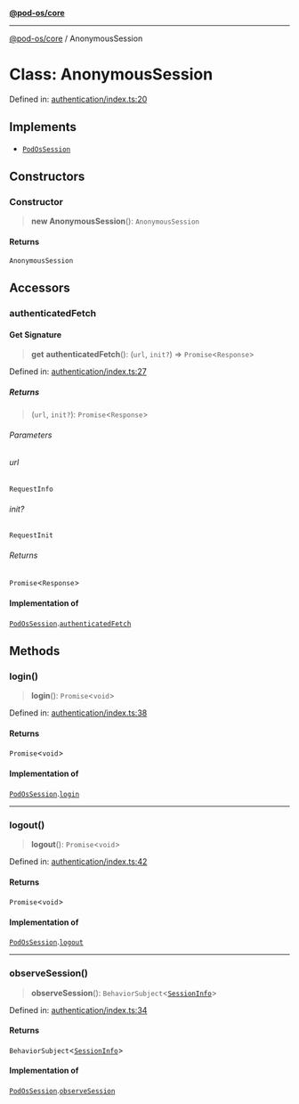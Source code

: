 [**@pod-os/core**](../README.md)

***

[@pod-os/core](../globals.md) / AnonymousSession

# Class: AnonymousSession

Defined in: [authentication/index.ts:20](https://github.com/pod-os/PodOS/blob/05359ae5a5ec21be7fe13c91bc776d19e0a5d007/core/src/authentication/index.ts#L20)

## Implements

- [`PodOsSession`](../interfaces/PodOsSession.md)

## Constructors

### Constructor

> **new AnonymousSession**(): `AnonymousSession`

#### Returns

`AnonymousSession`

## Accessors

### authenticatedFetch

#### Get Signature

> **get** **authenticatedFetch**(): (`url`, `init?`) => `Promise`\<`Response`\>

Defined in: [authentication/index.ts:27](https://github.com/pod-os/PodOS/blob/05359ae5a5ec21be7fe13c91bc776d19e0a5d007/core/src/authentication/index.ts#L27)

##### Returns

> (`url`, `init?`): `Promise`\<`Response`\>

###### Parameters

###### url

`RequestInfo`

###### init?

`RequestInit`

###### Returns

`Promise`\<`Response`\>

#### Implementation of

[`PodOsSession`](../interfaces/PodOsSession.md).[`authenticatedFetch`](../interfaces/PodOsSession.md#authenticatedfetch)

## Methods

### login()

> **login**(): `Promise`\<`void`\>

Defined in: [authentication/index.ts:38](https://github.com/pod-os/PodOS/blob/05359ae5a5ec21be7fe13c91bc776d19e0a5d007/core/src/authentication/index.ts#L38)

#### Returns

`Promise`\<`void`\>

#### Implementation of

[`PodOsSession`](../interfaces/PodOsSession.md).[`login`](../interfaces/PodOsSession.md#login)

***

### logout()

> **logout**(): `Promise`\<`void`\>

Defined in: [authentication/index.ts:42](https://github.com/pod-os/PodOS/blob/05359ae5a5ec21be7fe13c91bc776d19e0a5d007/core/src/authentication/index.ts#L42)

#### Returns

`Promise`\<`void`\>

#### Implementation of

[`PodOsSession`](../interfaces/PodOsSession.md).[`logout`](../interfaces/PodOsSession.md#logout)

***

### observeSession()

> **observeSession**(): `BehaviorSubject`\<[`SessionInfo`](../type-aliases/SessionInfo.md)\>

Defined in: [authentication/index.ts:34](https://github.com/pod-os/PodOS/blob/05359ae5a5ec21be7fe13c91bc776d19e0a5d007/core/src/authentication/index.ts#L34)

#### Returns

`BehaviorSubject`\<[`SessionInfo`](../type-aliases/SessionInfo.md)\>

#### Implementation of

[`PodOsSession`](../interfaces/PodOsSession.md).[`observeSession`](../interfaces/PodOsSession.md#observesession)
